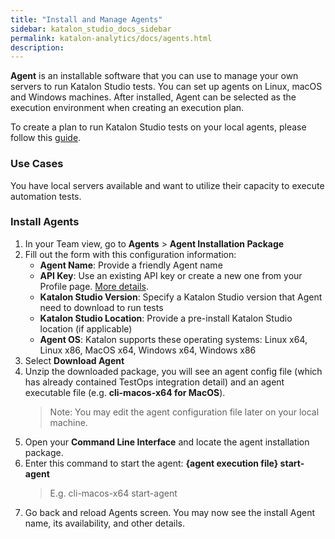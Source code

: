 ```yaml
---
title: "Install and Manage Agents" 
sidebar: katalon_studio_docs_sidebar
permalink: katalon-analytics/docs/agents.html 
description: 
---
```


**Agent** is an installable software that you can use to manage your own servers to run Katalon Studio tests. You can set up agents on Linux, macOS and Windows machines. After installed, Agent can be selected as the execution environment when creating an execution plan.

To create a plan to run Katalon Studio tests on your local agents, please follow this [guide](grid-local-agents.html).

### Use Cases

You have local servers available and want to utilize their capacity to execute automation tests.

### Install Agents

1. In your Team view, go to **Agents** > **Agent Installation Package**
2. Fill out the form with this configuration information:
    * **Agent Name**: Provide a friendly Agent name
    * **API Key**: Use an existing API key or create a new one from your Profile page. [More details](katalon-analytics/docs/ka-api-key.html).
    * **Katalon Studio Version**: Specify a Katalon Studio version that Agent need to download to run tests
    * **Katalon Studio Location**: Provide a pre-install Katalon Studio location (if applicable)  
    * **Agent OS**: Katalon supports these operating systems: Linux x64, Linux x86, MacOS x64, Windows x64, Windows x86
3. Select **Download Agent**
4. Unzip the downloaded package, you will see an agent config file (which has already contained TestOps integration detail) and an agent executable file (e.g. **cli-macos-x64 for MacOS**).
    > Note: You may edit the agent configuration file later on your local machine.
5. Open your **Command Line Interface** and locate the agent installation package.
6. Enter this command to start the agent: **{agent execution file} start-agent**
    > E.g. cli-macos-x64 start-agent
7. Go back and reload Agents screen. You may now see the install Agent name, its availability, and other details.